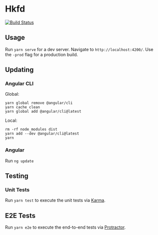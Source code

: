 # Hkfd

[![Build Status](https://travis-ci.com/hkfd/hkfd.svg?branch=master)](https://travis-ci.com/hkfd/hkfd)

## Usage

Run `yarn serve` for a dev server. Navigate to `http://localhost:4200/`. Use the `-prod` flag for a production build.

## Updating

### Angular CLI

Global:

```
yarn global remove @angular/cli
yarn cache clean
yarn global add @angular/cli@latest
```

Local:

```
rm -rf node_modules dist
yarn add --dev @angular/cli@latest
yarn
```

### Angular

Run `ng update`

## Testing

### Unit Tests

Run `yarn test` to execute the unit tests via [Karma](https://karma-runner.github.io).

## E2E Tests

Run `yarn e2e` to execute the end-to-end tests via [Protractor](http://www.protractortest.org/).
